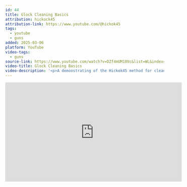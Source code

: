 ```yaml
---
id: 44
title: Glock Cleaning Basics
attribution: hickock45
attribution-link: https://www.youtube.com/@hickok45
tags:
  - youtube
  - guns
added: 2025-03-06
platform: YouTube
video-tags:
  - guns
source-link: https://www.youtube.com/watch?v=DZf4mUM10Vc&list=WL&index=177&t=13s
video-title: Glock Cleaning Basics
video-description: '<p>A demonstrating of the Hickok45 method for cleaning a Glock. ------------------- ------------------------ Remember to check out our video clips on the Hickok45Clips channel:<br><a href="https://www.youtube.com/channel/UC2lWfxKzreWHsYj71q0yLng"><img src="https://www.gstatic.com/youtube/img/watch/yt_favicon_ringo2.png" alt=""> / @hickok45clips</a>   Also, check out the Hickok45talks channel for new “talking” content. <a href="https://www.youtube.com/channel/UChvkiPQbYdpmjA_skKMy8fQ"><img src="https://www.gstatic.com/youtube/img/watch/yt_favicon_ringo2.png" alt=""> / @hickok45talks</a>   Please check out and support the people who help make this channel possible: Become a Gong Club member at our Patreon Page:   <a href="https://www.youtube.com/redirect?event=video_description&amp;redir_token=QUFFLUhqbUJLTjNoSml0RTNBQjlVVlhoV0NNeVlxd01zUXxBQ3Jtc0ttTkdaWU5GSnF4UmNhSGx5OGk1RUlZYWZKVXh2SC1od2FLd19VZDU4Y1ZZTHZ5SjRqLVV4elBkVk02Rlh6ZkJjNWxwNmFNSUNTbl9SZm4wVjB5OXFLN1ZJRHpRUGxKTml3NEo0UW8yRURtSEVpZXR2TQ&amp;q=https%3A%2F%2Fwww.patreon.com%2Fhickok45&amp;v=DZf4mUM10Vc"><img src="https://www.gstatic.com/youtube/img/watch/social_media/patreon_1x_v2.png" alt=""> / hickok45</a><br>SDI (Sonoran Desert Institute): <a href="https://www.youtube.com/redirect?event=video_description&amp;redir_token=QUFFLUhqblg2V1hUYWNWZFZyalpEdm5oS2VGWFZMS3NhZ3xBQ3Jtc0treXh5Sk4zRFMzckQ3OFJzUExBel9oRm56ZExDNEpxOTRjMTVfMXFHVVFUTDl6Z0RySkdvQjZUQWFBZUdWaEM5MmEwQXdlTW5xbVJDaXhKa0lwMUI5T3F5c3ZfYnVNZm9TOU9NNUw5bGpjSzZmNDZzaw&amp;q=https%3A%2F%2Fwww.sdi.edu%2Fhickok45%2F&amp;v=DZf4mUM10Vc">https://www.sdi.edu/hickok45/</a> Alabama Holster: <a href="https://www.youtube.com/redirect?event=video_description&amp;redir_token=QUFFLUhqbEdUUE9VMjJvRzA4ZmdnTVZxWVlUenBXT2R6Z3xBQ3Jtc0tuZDFuSFVvQU11R1JtRjVUZG80ZFRPZnZtRlNJN2Voa2FLUzBGRXNFNkhxamJNc3dGNjVFemtxWGllbmg1MlVKNTV6emJFb3NSTHZlN3dMczExNVNxX3I5TFRZdm1fUGJkY0F2NE5ibkZLSmJGSEVxQQ&amp;q=https%3A%2F%2Falabamaholster.com%2F&amp;v=DZf4mUM10Vc">https://alabamaholster.com/</a> Talon Grips: <a href="https://www.youtube.com/redirect?event=video_description&amp;redir_token=QUFFLUhqbHdnZ3ZpdnFsamp0LUVwNnJaUUpwNG5uRllwZ3xBQ3Jtc0ttSUQtVTV0eHJOdHl0ejBZUGtMTmwtQTBPTnJqZ01Hb1pXcmN2RkJmMnl2NVdiaXNMQmpDTVFNRmhmT09XdHZWeWVMQ3hNRm10WDlzdWo3QW1sbWxOYWtOUmJpWGZlWVQ1MG5jejNzcFkwVDlWOGNqSQ&amp;q=https%3A%2F%2Ftalongungrips.com%2F&amp;v=DZf4mUM10Vc">https://talongungrips.com/</a> Ballistol: <a href="https://www.youtube.com/redirect?event=video_description&amp;redir_token=QUFFLUhqbmlJVWtOZXF2UTc0eWctcktKSmFwXzJQYWpVUXxBQ3Jtc0ttd29Qa2xYLU5BMlp5enA5SmRkaFFVS3dmUGlXTGxMWWdxb0NlVDhSSUZ2QVlOT2ZHb2R2MHk4NEMzWDAzQUotSWlZcmxiNTZ4Q0R4bTI4Um1OcF9HR01PMVhuY2M1T3Rxd3FDS2paUGFjc2V3ZUd6dw&amp;q=https%3A%2F%2Fballistol.com%2F&amp;v=DZf4mUM10Vc">https://ballistol.com/</a> </p><p>The short FAQ Videos playlist will answer most questions you have:    <a href="https://www.youtube.com/playlist?list=PL0C8F49BC387A5899"><img src="https://www.gstatic.com/youtube/img/watch/yt_favicon_ringo2.png" alt=""> • FAQ Videos</a>   Find us on Hickok45 Twitter and Facebook, as well as “therealHickok45” on Instagram.</p><p>Hickok45 videos are filmed on my own private shooting range and property by trained professionals for educational and entertainment purposes only, with emphasis on firearms safety and responsible gun ownership. We are NOT in the business of selling firearms or performing modifications on them. Do not attempt to copy at home anything you see in our videos. Firearms can be extremely dangerous if not used safely.</p>'
---
```


<iframe width="560" height="315" src="https://www.youtube.com/embed/DZf4mUM10Vc?si=_ZITgTlm9MiURvRK" title="YouTube video player" frameborder="0" allow="accelerometer; autoplay; clipboard-write; encrypted-media; gyroscope; picture-in-picture; web-share" referrerpolicy="strict-origin-when-cross-origin" allowfullscreen></iframe>
